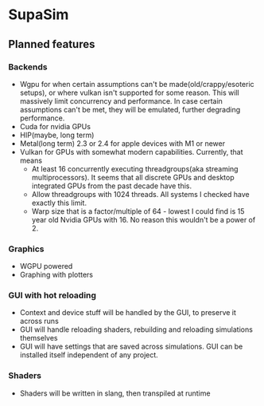  # SupaSim

## Planned features

### Backends
* Wgpu for when certain assumptions can't be made(old/crappy/esoteric setups), or where vulkan isn't supported for some reason. This will massively limit concurrency and performance. In case certain assumptions can't be met, they will be emulated, further degrading performance.
* Cuda for nvidia GPUs
* HIP(maybe, long term)
* Metal(long term) 2.3 or 2.4 for apple devices with M1 or newer
* Vulkan for GPUs with somewhat modern capabilities. Currently, that means
  * At least 16 concurrently executing threadgroups(aka streaming multiprocessors). It seems that all discrete GPUs and desktop integrated GPUs from the past decade have this.
  * Allow threadgroups with 1024 threads. All systems I checked have exactly this limit.
  * Warp size that is a factor/multiple of 64 - lowest I could find is 15 year old Nvidia GPUs with 16. No reason this wouldn't be a power of 2.

### Graphics
* WGPU powered
* Graphing with plotters

### GUI with hot reloading
* Context and device stuff will be handled by the GUI, to preserve it across runs
* GUI will handle reloading shaders, rebuilding and reloading simulations themselves
* GUI will have settings that are saved across simulations. GUI can be installed itself independent of any project.

### Shaders
* Shaders will be written in slang, then transpiled at runtime
